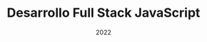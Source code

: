 ---
title: Desarrollo Full Stack JavaScript
org: Academia Desafío Latam
date: 2022
description: Tercer lugar de la promoción
tags: ["JavaScript", "Node.js", "Express", "PostgreSQL", "HTML", "CSS", "Bootstrap"]
---
